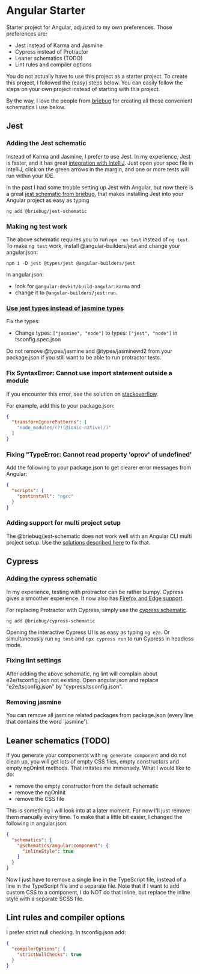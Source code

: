 # Angular Starter

Starter project for Angular, adjusted to my own preferences. Those preferences are:

- Jest instead of Karma and Jasmine
- Cypress instead of Protractor
- Leaner schematics (TODO)
- Lint rules and compiler options

You do not actually have to use this project as a starter project. To create this project, I followed the (easy)
steps below. You can easily follow the steps on your own project instead of starting with this project.

By the way, I love the people from [briebug](https://github.com/briebug) for creating all those convenient schematics
I use below.

## Jest

### Adding the Jest schematic

Instead of Karma and Jasmine, I prefer to use Jest. In my experience, Jest is faster, and it has great [integration
with IntelliJ](https://www.jetbrains.com/help/idea/running-unit-tests-on-jest.html). Just open your spec file in
IntelliJ, click on the green arrows in the margin, and one or more tests will run within your IDE.

In the past I had some trouble setting up Jest with Angular, but now there is a great [jest schematic from 
briebug](https://github.com/briebug/jest-schematic), that makes installing Jest into your Angular project as easy
as typing

```shell script
ng add @briebug/jest-schematic
```

### Making ng test work

The above schematic requires you to run `npm run test` instead of `ng test`. To make `ng test` work, install
@angular-builders/jest and change your angular.json:

```shell script
npm i -D jest @types/jest @angular-builders/jest
```

In angular.json:

- look for `@angular-devkit/build-angular:karma` and 
- change it to `@angular-builders/jest:run`.

### [Use jest types instead of jasmine types](https://github.com/briebug/jest-schematic/issues/24)

Fix the types:

- Change types: `["jasmine", "node"]` to types: `["jest", "node"]` in tsconfig.spec.json

Do not remove @types/jasmine and @types/jasminewd2 from your package.json if you still want to be able to run 
protractor tests.

### Fix SyntaxError: Cannot use import statement outside a module
 
If you encounter this error, see the solution on 
[stackoverflow](https://stackoverflow.com/questions/55794280/jest-fails-with-unexpected-token-on-import-statement).

For example, add this to your package.json:

```json
{
  "transformIgnorePatterns": [
    "node_modules/(?!(@ionic-native)/)"
  ]
}
```

### Fixing "TypeError: Cannot read property 'ɵprov' of undefined'

Add the following to your package.json to get clearer error messages from Angular:

```json
{
  "scripts": {
    "postinstall": "ngcc" 
  }
}
```

### Adding support for multi project setup

The @briebug/jest-schematic does not work well with an Angular CLI multi project setup. Use the [solutions described
here](https://github.com/briebug/jest-schematic/issues/22) to fix that.

## Cypress

### Adding the cypress schematic

In my experience, testing with protractor can be rather bumpy. Cypress gives a smoother experience. It now also has
[Firefox and Edge support](https://www.cypress.io/blog/2020/02/06/introducing-firefox-and-edge-support-in-cypress-4-0/).

For replacing Protractor with Cypress, simply use the [cypress schematic](https://github.com/briebug/cypress-schematic).

`ng add @briebug/cypress-schematic`

Opening the interactive Cypress UI is as easy as typing `ng e2e`. Or simultaneously run `ng test` and `npx cypress run`
to run Cypress in headless mode.

### Fixing lint settings

After adding the above schematic, ng lint will complain about e2e/tsconfig.json not existing. Open angular.json and
replace "e2e/tsconfig.json" by "cypress/tsconfig.json".

### Removing jasmine

You can remove all jasmine related packages from package.json (every line that contains the word 'jasmine').

## Leaner schematics (TODO)

If you generate your components with `ng generate component` and do not clean up, you will get lots of empty CSS files,
empty constructors and empty ngOnInit methods. That irritates me immensely. What I would like to do:

- remove the empty constructor from the default schematic
- remove the ngOnInit
- remove the CSS file

This is something I will look into at a later moment. For now I'll just remove them manually every time. To make that
a little bit easier, I changed the following in angular.json:

```json
{
  "schematics": {
    "@schematics/angular:component": {
      "inlineStyle": true
    }
  }
}
```

Now I just have to remove a single line in the TypeScript file, instead of a line in the TypeScript file and a separate
file. Note that if I want to add custom CSS to a component, I do NOT do that inline, but replace the inline style with
a separate SCSS file.

## Lint rules and compiler options

I prefer strict null checking. In tsconfig.json add:

```json
{
  "compilerOptions": {
    "strictNullChecks": true
  }
}
```
